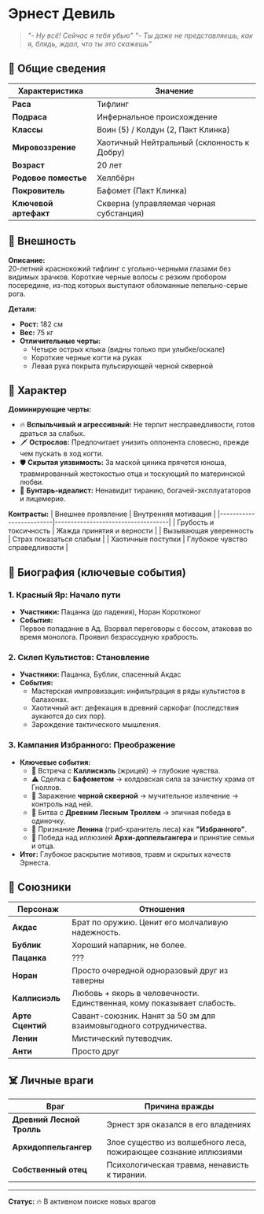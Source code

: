 # Эрнест Девиль

> *"- Ну всё! Сейчас я тебя убью"*
>  *"- Ты даже не представляешь, как я, блядь, ждал, что ты это скажешь"*

## 📌 Общие сведения

| Характеристика       | Значение                                  |
|----------------------|-------------------------------------------|
| **Раса**             | Тифлинг                                   |
| **Подраса**          | Инфернальное происхождение                |
| **Классы**           | Воин (5) / Колдун (2, Пакт Клинка)        |
| **Мировоззрение**    | Хаотичный Нейтральный (склонность к Добру)|
| **Возраст**          | 20 лет                                    |
| **Родовое поместье** | Хеллбёрн                                  |
| **Покровитель**      | Бафомет (Пакт Клинка)                     |
| **Ключевой артефакт**| Скверна (управляемая черная субстанция)   |

## 👤 Внешность

**Описание:**  
20-летний краснокожий тифлинг с угольно-черными глазами без видимых зрачков. Короткие черные волосы с резким пробором посередине, из-под которых выступают обломанные пепельно-серые рога.

**Детали:**
- **Рост:** 182 см
- **Вес:** 75 кг
- **Отличительные черты:**
  - Четыре острых клыка (видны только при улыбке/оскале)
  - Короткие черные когти на руках
  - Левая рука покрыта пульсирующей черной скверной

## 💢 Характер

**Доминирующие черты:**
- 🔥 **Вспыльчивый и агрессивный:** Не терпит несправедливости, готов драться за слабых.
- 🗡️ **Острослов:** Предпочитает унизить оппонента словесно, прежде чем пускать в ход когти.
- 🛡️ **Скрытая уязвимость:** За маской циника прячется юноша, травмированный жестокостью отца и тоскующий по материнской любви.
- 🌱 **Бунтарь-идеалист:** Ненавидит тиранию, богачей-эксплуататоров и лицемерие.

**Контрасты:**
| Внешнее проявление      | Внутренняя мотивация               |
|-------------------------|------------------------------------|
| Грубость и токсичность  | Жажда принятия и верности          |
| Вызывающая уверенность  | Страх показаться слабым            |
| Хаотичные поступки      | Глубокое чувство справедливости    |

## 📜 Биография (ключевые события)

### 1. Красный Яр: Начало пути
- **Участники:** Пацанка (до падения), Норан Коротконог
- **События:**  
  Первое попадание в Ад. Взорвал переговоры с боссом, атаковав во время монолога. Проявил безрассудную храбрость.

### 2. Склеп Культистов: Становление
- **Участники:** Пацанка, Бублик, спасенный Акдас
- **События:**  
  - Мастерская импровизация: инфильтрация в ряды культистов в балахонах.  
  - Хаотичный акт: дефекация в древний саркофаг (последствия аукаются до сих пор).  
  - Зарождение тактического мышления.

### 3. Кампания Избранного: Преображение
- **Ключевые события:**  
  - 💞 Встреча с **Каллисиэль** (жрицей) → глубокие чувства.  
  - ⚠️ Сделка с **Бафометом** → колдовская сила за зачистку храма от Гноллов.  
  - 🖤 Заражение **черной скверной** → мучительное излечение → контроль над ней.  
  - 🌳 Битва с **Древним Лесным Троллем** → эпичная победа в одиночку.  
  - 🍄 Признание **Ленина** (гриб-хранитель леса) как **"Избранного"**.  
  - 💫 Победа над иллюзией **Архи-доппельгангера** и принятие семьи и отца.
- **Итог:** Глубокое раскрытие мотивов, травм и скрытых качеств Эрнеста.

## 🤝 Союзники

| Персонаж          | Отношения                                                                 |
|-------------------|---------------------------------------------------------------------------|
| **Акдас**         | Брат по оружию. Ценит его молчаливую надежность.                          |
| **Бублик**        | Хороший напарник, не более.                                               |
| **Пацанка**       | ???                                                                       |
| **Норан**         | Просто очередной одноразовый друг из таверны                              |
| **Каллисиэль**    | Любовь + якорь в человечности. Единственная, кому показывает слабость.    |
| **Арте Сцентий**  | Савант-союзник. Нанят за 50 зм для взаимовыгодного сотрудничества.        |                             
| **Ленин**         | Мистический путеводчик.                                                   |
| **Анти**          | Просто друг                                                               |

## ☠️ Личные враги

| Враг                      | Причина вражды                                                  |
|---------------------------|-----------------------------------------------------------------|
| **Древний Лесной Тролль** | Эрнест зря оказался в его владениях                             |
| **Архидоппельгангер**     | Злое существо из волшебного леса, пожирающее сознание иллюзиями |
| **Собственный отец**      | Психологическая травма, ненависть к тирании.                    |

---
**Статус:** 🔥 В активном поиске новых врагов